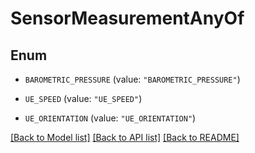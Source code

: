 # SensorMeasurementAnyOf

## Enum


* `BAROMETRIC_PRESSURE` (value: `"BAROMETRIC_PRESSURE"`)

* `UE_SPEED` (value: `"UE_SPEED"`)

* `UE_ORIENTATION` (value: `"UE_ORIENTATION"`)


[[Back to Model list]](../README.md#documentation-for-models) [[Back to API list]](../README.md#documentation-for-api-endpoints) [[Back to README]](../README.md)



